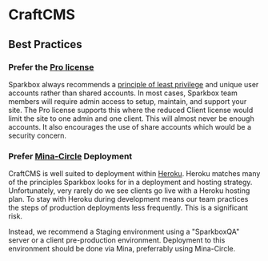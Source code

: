 # CraftCMS

## Best Practices

### Prefer the [Pro license](https://craftcms.com/pricing)

Sparkbox always recommends a [principle of least privilege][leastprivilege] and unique user accounts rather than shared accounts. In most cases, Sparkbox team members will require admin access to setup, maintain, and support your site. The Pro license supports this where the reduced Client license would limit the site to one admin and one client. This will almost never be enough accounts. It also encourages the use of share accounts which would be a security concern.

### Prefer [Mina-Circle] Deployment

CraftCMS is well suited to deployment within [Heroku]. Heroku matches many of the principles Sparkbox looks for in a deployment and hosting strategy. Unfortunately, very rarely do we see clients go live with a Heroku hosting plan. To stay with Heroku during development means our team practices the steps of production deployments less frequently. This is a significant risk.

Instead, we recommend a Staging environment using a "SparkboxQA" server or a client pre-production environment. Deployment to this environment should be done via Mina, preferrably using Mina-Circle.

[Heroku]: https://heroku.com
[Mina-Circle]: https://github.com/sparkbox/mina-circle
[leastprivilege]: https://en.wikipedia.org/wiki/Principle_of_least_privilege
